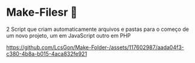 # Make-Filesr 🤿
2 Script que criam automaticamente arquivos e pastas para o começo de um novo projeto,  um em JavaScript outro em PHP 


https://github.com/LcsGon/Make-Folder-/assets/117602987/aada04f3-c380-4b8a-b015-4aca832fe921

